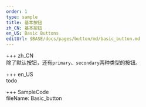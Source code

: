 ```yaml
---   
order: 1  
type: sample  
title: 基本按钮   
zh_CN: 基本按钮  
en_US: Basic Buttons
editUrl: $BASE/docs/pages/button/md/basic_button.md
---      
```


+++ zh_CN   
除了默认按钮，还有<Code>primary</Code>、<Code>secondary</Code>两种类型的按钮。

+++ en_US   
todo

+++ SampleCode  
fileName: Basic_button
